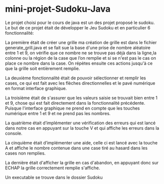 # mini-projet-Sudoku-Java
Le projet choisi pour le cours de java est un des projet proposé le sudoku. 
Le but de ce projet était de développer le Jeu Sudoku et en particulier 6 fonctionnalité:

La première était de créer une grille ma création de grille est dans le fichier generate_grill.java et se fait sue la base d'une prise de nombre aléatoire entre 1 et 9, 
on vérifie que ce nombre ne se trouve pas déjà dans la ligne,la colonne ou la région de la case que l’on remplie et si se n'est pas le cas on place ce nombre dans la case.
On répètes ensuite ces actions jusqu'à ce que la grille soit entièrement remplie.

La deuxième fonctionnalité était de pouvoir sélectionner et remplir les cases, ce qui est fait avec les flèches directionnelles et le pavé numérique en format interface graphique.

La troisième était de s'assurer que les valeurs saisie se trouvait bien entre 1 et 9, chose qui est fait directement dans la fonctionnalité précédente.
Puisque l'interface graphique ne prend en compte que les touches numérique entre 1 et 9 et ne prend pas les nombres. 

La quatrième était d’implémenter une vérification des erreurs qui est lancé dans notre cas en appuyant sur la touche V et qui affiche les erreurs dans la console.

La cinquième était d’implémenter une aide, celle ci est lancé avec la touche A et affiche le nombre contenue dans une case tiré au hasard dans les cases non remplies.

La dernière était d'afficher la grille en cas d'abandon, en appuyant donc sur ECHAP la grille correctement remplie s'affiche. 

Un executable se trouve dans le dossier Sudoku
